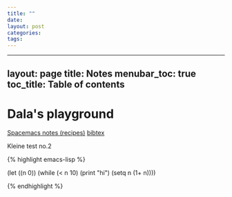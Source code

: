 ```yaml
---
title: ""
date: 
layout: post
categories: 
tags: 
---
```

---
layout: page
title: Notes
menubar_toc: true
toc_title: Table of contents
---


# Dala's playground

[Spacemacs notes (recipes)](spacemacs-notes.md)
[bibtex](bibtex.md)

Kleine test no.2

{% highlight emacs-lisp %}

(let ((n 0))
  (while (< n 10)
    (print "hi")
    (setq n (1+ n))))

{% endhighlight %}
